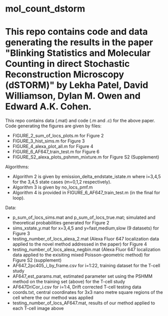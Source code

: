# mol_count_dstorm
# This repo contains code and data generating the results in the paper "Blinking Statistics and Molecular Counting in direct Stochastic Reconstruction Microscopy (dSTORM)" by Lekha Patel, David Williamson, Dylan M. Owen and Edward A.K. Cohen.

This repo contains data (.mat) and code (.m and .c) for the above paper. 
Code generating the figures are given by files: 
- FIGURE_2_sum_of_locs_plots.m for Figure 2 
- FIGURE_3_hist_sims.m for Figure 3
- FIGURE_4_alexa_plot_all.m for Figure 4
- FIGURE_6_AF647_train_test.m for Figure 6
- FIGURE_S2_alexa_plots_pshmm_mixture.m for Figure S2 (Supplement)

Algorithms:
- Algorithm 2 is given by emission_delta_endstate_istate.m where i=3,4,5 for the 3,4,5 state cases (m=0,1,2 respectively). 
- Algorithm 3 is given by no_locs_pmf.m 
- Algorithm 4 is provided in FIGURE_6_AF647_train_test.m (in the final for loop).

Data: 
- p_sum_of_locs_sims.mat and p_sum_of_locs_true.mat; simulated and theoretical probabilities generated for Figure 2
- sims_xstate_y.mat for x=3,4,5 and y=fast,medium,slow (9 datasets) for Figure 3 
- testing_number_of_locs_alexa_2.mat (Alexa Fluor 647 localization data applied to the novel method addressed in the paper) for Figure 4 
- testing_number_of_locs_alexa_negbin.mat (Alexa Fluor 647 localization data applied to the exisiting mixed Poisson-geometric method) for Figure S2 (supplement) 
- AF647_2pc405_i_by_frame.csv for i=1:22, training dataset for the T-cell study 
- AF647_est_params.mat, estimated parameter set using the PSHMM method on the training set (above) for the T-cell study 
- AF647DriCor_i.csv for i=1:4, Drift corrected T-cell testing data 
- coords.txt, central coordinates for 3x3 nano metre square regions of the cell where the our method was applied 
- testing_number_of_locs_AF647.mat, results of our method applied to each T-cell image above




